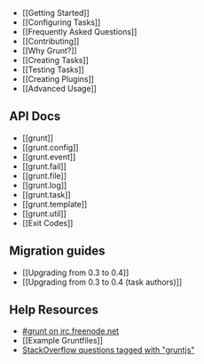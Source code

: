 * [[Getting Started]]
* [[Configuring Tasks]]
* [[Frequently Asked Questions]]
* [[Contributing]]
* [[Why Grunt?]]
* [[Creating Tasks]]
* [[Testing Tasks]]
* [[Creating Plugins]]
* [[Advanced Usage]]

## API Docs
* [[grunt]]
* [[grunt.config]]
* [[grunt.event]]
* [[grunt.fail]]
* [[grunt.file]]
* [[grunt.log]]
* [[grunt.task]]
* [[grunt.template]]
* [[grunt.util]]
* [[Exit Codes]]

## Migration guides
* [[Upgrading from 0.3 to 0.4]]
* [[Upgrading from 0.3 to 0.4 (task authors)]]

## Help Resources
* [#grunt on irc.freenode.net](irc://irc.freenode.net/#grunt)
* [[Example Gruntfiles]]
* [StackOverflow questions tagged with "gruntjs"](http://stackoverflow.com/questions/tagged/gruntjs)